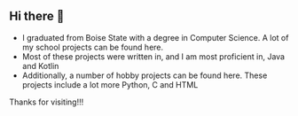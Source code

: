 ## Hi there 👋
- I graduated from Boise State with a degree in Computer Science. A lot of my school projects can be found here.
- Most of these projects were written in, and I am most proficient in, Java and Kotlin
- Additionally, a number of hobby projects can be found here. These projects include a lot more Python, C and HTML

Thanks for visiting!!!
<!--
**joemgreen22/joemgreen22** is a ✨ _special_ ✨ repository because its `README.md` (this file) appears on your GitHub profile.

Here are some ideas to get you started:

- 🔭 I’m currently working on ...
- 🌱 I’m currently learning ...
- 👯 I’m looking to collaborate on ...
- 🤔 I’m looking for help with ...
- 💬 Ask me about ...
- 📫 How to reach me: ...
- 😄 Pronouns: ...
- ⚡ Fun fact: ...
-->
